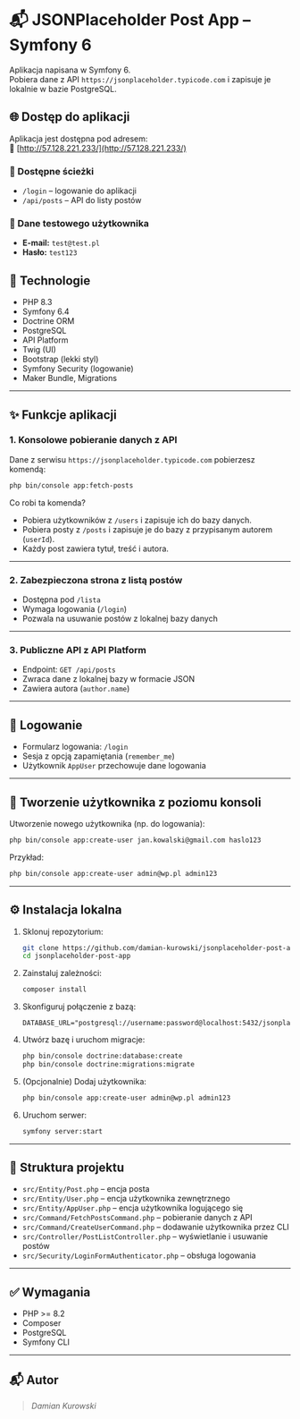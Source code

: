 # 📬 JSONPlaceholder Post App – Symfony 6

Aplikacja napisana w Symfony 6.  
Pobiera dane z API `https://jsonplaceholder.typicode.com` i zapisuje je lokalnie w bazie PostgreSQL.

## 🌐 Dostęp do aplikacji

Aplikacja jest dostępna pod adresem:  
🔗 [http://57.128.221.233/](http://57.128.221.233/)

### 🔐 Dostępne ścieżki

- `/login` – logowanie do aplikacji
- `/api/posts` – API do listy postów

### 👤 Dane testowego użytkownika

- **E-mail:** `test@test.pl`
- **Hasło:** `test123`

## 🔧 Technologie

- PHP 8.3
- Symfony 6.4
- Doctrine ORM
- PostgreSQL
- API Platform
- Twig (UI)
- Bootstrap (lekki styl)
- Symfony Security (logowanie)
- Maker Bundle, Migrations

---

## ✨ Funkcje aplikacji

### 1. Konsolowe pobieranie danych z API

Dane z serwisu `https://jsonplaceholder.typicode.com` pobierzesz komendą:

```bash
php bin/console app:fetch-posts
```

Co robi ta komenda?

- Pobiera użytkowników z `/users` i zapisuje ich do bazy danych.
- Pobiera posty z `/posts` i zapisuje je do bazy z przypisanym autorem (`userId`).
- Każdy post zawiera tytuł, treść i autora.

---

### 2. Zabezpieczona strona z listą postów

- Dostępna pod `/lista`
- Wymaga logowania (`/login`)
- Pozwala na usuwanie postów z lokalnej bazy danych

---

### 3. Publiczne API z API Platform

- Endpoint: `GET /api/posts`
- Zwraca dane z lokalnej bazy w formacie JSON
- Zawiera autora (`author.name`)

---

## 🔐 Logowanie

- Formularz logowania: `/login`
- Sesja z opcją zapamiętania (`remember_me`)
- Użytkownik `AppUser` przechowuje dane logowania

---

## 👤 Tworzenie użytkownika z poziomu konsoli

Utworzenie nowego użytkownika (np. do logowania):

```bash
php bin/console app:create-user jan.kowalski@gmail.com haslo123
```

Przykład:

```bash
php bin/console app:create-user admin@wp.pl admin123
```

---

## ⚙️ Instalacja lokalna

1. Sklonuj repozytorium:
   ```bash
   git clone https://github.com/damian-kurowski/jsonplaceholder-post-app.git
   cd jsonplaceholder-post-app
   ```

2. Zainstaluj zależności:
   ```bash
   composer install
   ```

3. Skonfiguruj połączenie z bazą:
   ```dotenv
   DATABASE_URL="postgresql://username:password@localhost:5432/jsonplaceholder"
   ```

4. Utwórz bazę i uruchom migracje:
   ```bash
   php bin/console doctrine:database:create
   php bin/console doctrine:migrations:migrate
   ```

5. (Opcjonalnie) Dodaj użytkownika:
   ```bash
   php bin/console app:create-user admin@wp.pl admin123
   ```

6. Uruchom serwer:
   ```bash
   symfony server:start
   ```


---

## 📁 Struktura projektu

- `src/Entity/Post.php` – encja posta
- `src/Entity/User.php` – encja użytkownika zewnętrznego
- `src/Entity/AppUser.php` – encja użytkownika logującego się
- `src/Command/FetchPostsCommand.php` – pobieranie danych z API
- `src/Command/CreateUserCommand.php` – dodawanie użytkownika przez CLI
- `src/Controller/PostListController.php` – wyświetlanie i usuwanie postów
- `src/Security/LoginFormAuthenticator.php` – obsługa logowania

---

## ✅ Wymagania

- PHP >= 8.2
- Composer
- PostgreSQL
- Symfony CLI

---

## 📬 Autor

>  *Damian Kurowski*  
